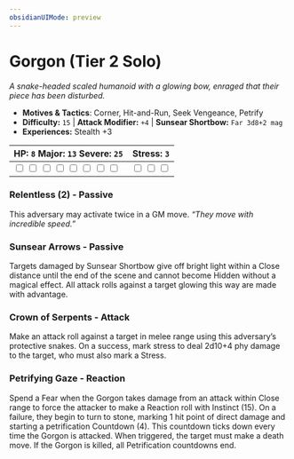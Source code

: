 ```yaml
---
obsidianUIMode: preview
---
```

# Gorgon (Tier 2 Solo)

*A snake-headed scaled humanoid with a glowing bow, enraged that their piece has been disturbed.*

- **Motives & Tactics**: Corner, Hit-and-Run, Seek Vengeance, Petrify
- **Difficulty:** `15` | **Attack Modifier:** `+4` | **Sunsear Shortbow:** `Far 3d8+2 mag`
- **Experiences:** Stealth +3

| HP: `8` Major: `13` Severe: `25` | Stress: `3` |
|--|--|
|  <input type="checkbox" unchecked id="a3f40076"> <input type="checkbox" unchecked id="74979c7a"> <input type="checkbox" unchecked id="6a016285"> <input type="checkbox" unchecked id="03709d93"> <input type="checkbox" unchecked id="ff7aabd6"> <input type="checkbox" unchecked id="849cc70c"> <input type="checkbox" unchecked id="71882cd9"> <input type="checkbox" unchecked id="4556a466"> |  <input type="checkbox" unchecked id="616ca15b"> <input type="checkbox" unchecked id="bb5d2eb0"> <input type="checkbox" unchecked id="ffcaafbf"> |

### Relentless (2) - Passive

This adversary may activate twice in a GM move. *“They move with incredible speed.”*

### Sunsear Arrows - Passive

Targets damaged by Sunsear Shortbow give off bright light within a Close distance until the end of the scene and cannot become Hidden without a magical effect. All attack rolls against a target glowing this way are made with advantage. 

### Crown of Serpents - Attack

Make an attack roll against a target in melee range using this adversary’s protective snakes. On a success, mark stress to deal 2d10+4 phy damage to the target, who must also mark a Stress. 

### Petrifying Gaze - Reaction

Spend a Fear when the Gorgon takes damage from an attack within Close range to force the attacker to make a Reaction roll with Instinct (15). On a failure, they begin to turn to stone, marking 1 hit point of direct damage and starting a petrification Countdown (4). This countdown ticks down every time the Gorgon is attacked. When triggered, the target must make a death move. If the Gorgon is killed, all Petrification countdowns end. 


